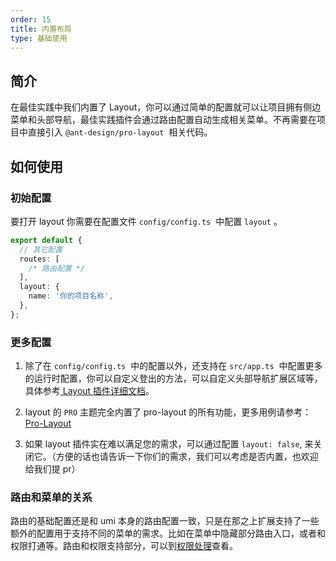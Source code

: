 ```yaml
---
order: 15
title: 内置布局
type: 基础使用
---
```


## 简介

在最佳实践中我们内置了 Layout，你可以通过简单的配置就可以让项目拥有侧边菜单和头部导航，最佳实践插件会通过路由配置自动生成相关菜单。不再需要在项目中直接引入 `@ant-design/pro-layout`  相关代码。

## 如何使用

### 初始配置

要打开 layout 你需要在配置文件 `config/config.ts`  中配置 `layout` 。

```typescript
export default {
  // 其它配置
  routes: [
    /* 路由配置 */
  ],
  layout: {
    name: '你的项目名称',
  },
};
```

### 更多配置

1. 除了在 `config/config.ts`  中的配置以外，还支持在 `src/app.ts`  中配置更多的运行时配置，你可以自定义登出的方法，可以自定义头部导航扩展区域等，具体参考[ Layout 插件详细文档](https://umijs.org/plugins/plugin-layout)。

2. layout 的 `PRO` 主题完全内置了 pro-layout 的所有功能，更多用例请参考：[Pro-Layout](https://prolayout.ant.design/example)

3. 如果 layout 插件实在难以满足您的需求，可以通过配置 `layout: false`, 来关闭它。（方便的话也请告诉一下你们的需求，我们可以考虑是否内置，也欢迎给我们提 pr）

### 路由和菜单的关系

路由的基础配置还是和 umi 本身的路由配置一致，只是在那之上扩展支持了一些额外的配置用于支持不同的菜单的需求。比如在菜单中隐藏部分路由入口，或者和权限打通等。路由和权限支持部分，可以到[权限处理](authority-management)查看。
